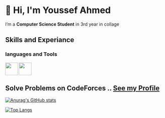 
<!-- name and who i am start -->
# 👋 Hi, I'm Youssef Ahmed
I’m a **Computer Science Student** in 3rd year in collage
<!-- name and who i am end -->




## Skills and Experiance

### languages and Tools
<img src="https://cdn-icons-png.flaticon.com/512/6132/6132222.png" width="40" align="left"> <!-- C++ -->
<img src="https://seeklogo.com/images/J/javascript-js-logo-2949701702-seeklogo.com.png" width="40"> <!-- JS -->


## Solve Problems on **CodeForces** .. [See my Profile](https://codeforces.com/profile/TANJIR0U)
[![Anurag's GitHub stats](https://github-readme-stats.vercel.app/api?username=Yusef-Ahmed&show_icons=true&hide=issues,contribs)](https://github.com/anuraghazra/github-readme-stats)

[![Top Langs](https://github-readme-stats.vercel.app/api/top-langs/?username=Yusef-Ahmed)](https://github.com/anuraghazra/github-readme-stats)


